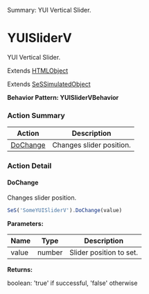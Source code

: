 Summary: YUI Vertical Slider.

# YUISliderV

YUI Vertical Slider.
 
Extends [HTMLObject](HTMLObject.md)

Extends [SeSSimulatedObject](SeSSimulatedObject.md)





**Behavior Pattern: YUISliderVBehavior**


<!-- ============================== property summary ========================== -->

<!-- ============================== action summary ========================== -->



### Action Summary
|  **Action** | **Description** | 
| ----------- | --------------- |
|  [DoChange](#dochange) | Changes slider position. |



<!-- ============================== property detail ========================== -->


<!-- ============================== action detail ========================== -->

### Action Detail

<a name="DoChange"></a>    
#### DoChange

Changes slider position.

```javascript
SeS('SomeYUISliderV').DoChange(value)
```


**Parameters:**

|  **Name** | **Type** | **Description** |
| ---------- | -------- | --------------- |
| value | number |  Slider position to set. |




**Returns:**

boolean: 'true' if successful, 'false' otherwise



<a name="see.also.yuisliderv.dochange"></a>

  

